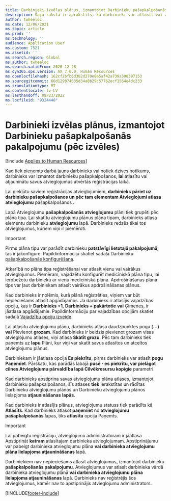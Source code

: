 ```yaml
---
title: Darbinieki izvēlas plānus, izmantojot Darbinieku pašapkalpošanās pakalpojumu (pēc izvēles)
description: Šajā rakstā ir aprakstīts, kā darbinieki var atlasīt vai atjaunināt savus atvieglojumus.
author: twheeloc
ms.date: 12/06/2021
ms.topic: article
ms.prod: ''
ms.technology: ''
audience: Application User
ms.custom: 7521
ms.assetid: ''
ms.search.region: Global
ms.author: twheeloc
ms.search.validFrom: 2020-12-28
ms.dyn365.ops.version: AX 7.0.0, Human Resources
ms.openlocfilehash: 162cf2bfb6d382d270e0a5af42a739a390397153
ms.sourcegitcommit: 66d129874635d34a8b29c57762ecf1564e4dc233
ms.translationtype: MT
ms.contentlocale: lv-LV
ms.lasthandoff: 08/23/2022
ms.locfileid: "9324448"
---
```

# <a name="employees-select-plans-by-using-employee-self-service-optional"></a>Darbinieki izvēlas plānus, izmantojot Darbinieku pašapkalpošanās pakalpojumu (pēc izvēles)

[!include [Applies to Human Resources](../includes/applies-to-hr.md)]

Kad tiek pieņemts darbā jauns darbinieks vai notiek dzīves notikums, darbinieks var izmantot darbinieku pašapkalpošanos, **lai** atlasītu vai atjauninātu savus atvieglojumus atvērtās reģistrācijas laikā.

Lai piekļūtu saviem reģistrācijas atvieglojumiem, **darbinieks** **pāriet uz darbinieku pašapkalpošanos un pēc tam elementam Atvieglojumi atlasa atvieglojumu** pašapkalpošanos **.**

Lapā Atvieglojumu **pašapkalpošanās atvieglojumu** plāni tiek grupēti pēc plāna tipa. Lai skatītu atvieglojumu plānus plāna tipam, darbinieks atlasa elementu darbinieku **atvieglojumu** lapā. Darbinieks redzēs tikai tos atvieglojumus, kuriem viņi ir piemēroti.

> [!IMPORTANT]
> Pirms plāna tipu var parādīt darbinieku **patstāvīgi lietotajā pakalpojumā**, tas ir jākonfigurē. Papildinformāciju skatiet sadaļā Darbinieku [pašapkalpošanās konfigurēšana](/dynamics365/human-resources/hr-benefits-setup-employee-self-service).

Atkarībā no plāna tipa reģistrēšanai var atlasīt vienu vai vairākus atvieglojumus. Piemēram, vajadzētu konfigurēt medicīniskā plāna tipu, lai ierobežotu darbinieku ar vienu medicīniskā plāna. Apdrošināšanas plāna tips var ļaut darbiniekam atlasīt vairākus apdrošināšanas plānus.

Kad darbinieks ir nolēmis, kurā plānā reģistrēties, viņiem var būt nepieciešams atlasīt apgādājamos. Ja darbinieks ir atlasījis vajadzības opciju, kas ir **Darbinieks +1**, **Darbinieks + pakārtotie** **vai** Ģimenes, ir jāatlasa apgādājamie. Papildinformāciju par vajadzības opcijām skatiet sadaļā [Vajadzību opciju izveide](/dynamics365/human-resources/hr-benefits-setup-coverage-options).

Lai atlasītu atvieglojumu plānu, darbinieks atlasa daudzpunktes pogu (**...) vai** Pievienot **grozam**. Kad darbinieks ir beidzis pievienot grozam visas atvieglojumu atlases, viņi atlasa **Skatīt grozu**. Pēc tam darbinieks tiek paņemts uz **lapu** Plāni, kur viņi var skatīt savus atlasītos un atceltos atvieglojumu plānus.

Darbiniekam ir jāatlasa opcija **Es piekrītu**, pirms darbinieks var atlasīt **pogu Paņemiet**. Pārskatu, kas parādās labajā **pusē** **·** **es piekrītu, var pielāgot cilnes Atvieglojumu pārvaldība lapā Cilvēkresursu kopīgie** parametri.

Kad darbinieks apstiprina savas atvieglojumu plāna atlases, izmantojot darbinieku pašapkalpošanos, šīs atlases **tiek** ierakstītas un rādītas Darbinieku atvieglojumu plānos un Darbinieku atvieglojumu plānos lielapjoma **atjaunināšanas** **lapās**.

Kad darbinieks ir atlasījis plānus, atvieglojumu statuss tiek parādīts kā **Atlasīts**. Kad darbinieks atlasot **paņemiet** no **atvieglojumu pašapkalpošanās** lapas, tiks **atlasīta** opcija Paņemts.

> [!IMPORTANT]
> Lai pabeigtu reģistrāciju, atvieglojumu administratoram ir jāatlasa Apstiprināt **katram** atlasītajam darbinieka atvieglojumam. Apstiprinājumu var pabeigt darbinieka atvieglojumu plāna **vai darbinieka atvieglojumu** **plāna lielapjoma atjaunināšanas** lapā.
>

Darbiniekiem nav nepieciešams atlasīt atvieglojumus, izmantojot darbinieku **pašapkalpošanās pakalpojumu**. Atvieglojumus var atlasīt darbinieka vārdā darbinieka atvieglojumu plānā **vai darbinieka atvieglojumu** **plāna lielapjoma atjaunināšanas** lapā. Darbinieks nav reģistrējis šos atvieglojumus, kamēr nav to apstiprinājis atvieglojumu administrators.

[!INCLUDE[footer-include](../includes/footer-banner.md)]
